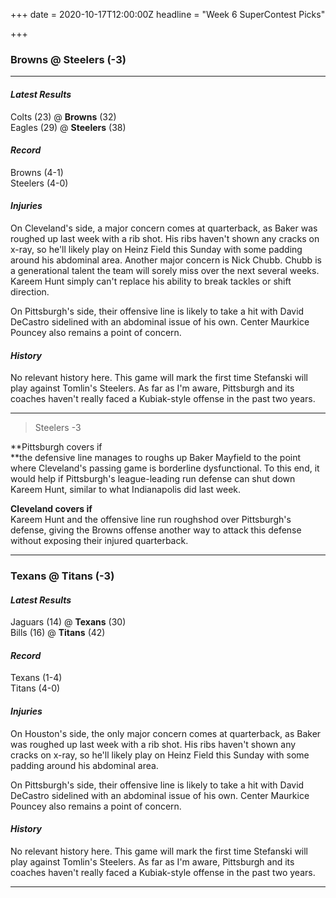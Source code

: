 +++
date = 2020-10-17T12:00:00Z
headline = "Week 6 SuperContest Picks"

+++
### Browns @ Steelers (-3)

***

#### _Latest Results_

Colts (23) @ **Browns** (32)  
Eagles (29) @ **Steelers** (38)

#### _Record_

Browns (4-1)   
Steelers (4-0)

#### _Injuries_

On Cleveland's side, a major concern comes at quarterback, as Baker was roughed up last week with a rib shot. His ribs haven't shown any cracks on x-ray, so he'll likely play on Heinz Field this Sunday with some padding around his abdominal area. Another major concern is Nick Chubb. Chubb is a generational talent the team will sorely miss over the next several weeks. Kareem Hunt simply can't replace his ability to break tackles or shift direction.

On Pittsburgh's side, their offensive line is likely to take a hit with David DeCastro sidelined with an abdominal issue of his own. Center Maurkice Pouncey also remains a point of concern.

#### _History_

No relevant history here. This game will mark the first time Stefanski will play against Tomlin's Steelers. As far as I'm aware, Pittsburgh and its coaches haven't really faced a Kubiak-style offense in the past two years.

***

> Steelers -3

**Pittsburgh covers if  
**the defensive line manages to roughs up Baker Mayfield to the point where Cleveland's passing game is borderline dysfunctional. To this end, it would help if Pittsburgh's league-leading run defense can shut down Kareem Hunt, similar to what Indianapolis did last week.

**Cleveland covers if**  
Kareem Hunt and the offensive line run roughshod over Pittsburgh's defense, giving the Browns offense another way to attack this defense without exposing their injured quarterback.

***

### Texans @ Titans (-3)

#### _Latest Results_

Jaguars (14) @ **Texans** (30)  
Bills (16) @ **Titans** (42)

#### _Record_

Texans (1-4)   
Titans (4-0)

#### _Injuries_

On Houston's side, the only major concern comes at quarterback, as Baker was roughed up last week with a rib shot. His ribs haven't shown any cracks on x-ray, so he'll likely play on Heinz Field this Sunday with some padding around his abdominal area.

On Pittsburgh's side, their offensive line is likely to take a hit with David DeCastro sidelined with an abdominal issue of his own. Center Maurkice Pouncey also remains a point of concern.

#### _History_

No relevant history here. This game will mark the first time Stefanski will play against Tomlin's Steelers. As far as I'm aware, Pittsburgh and its coaches haven't really faced a Kubiak-style offense in the past two years.

***

> 
